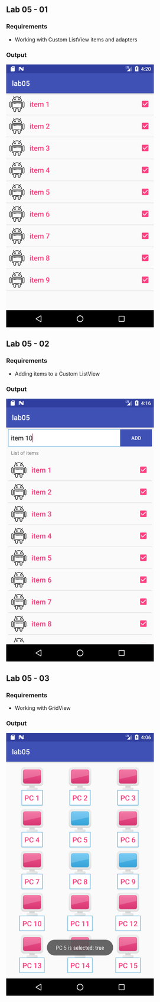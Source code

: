 ## Lab 05 - 01
### Requirements
- Working with Custom ListView items and adapters
### Output
<img width="400" src="https://github.com/cminhho/TDTU-LapTrinhUngDungDiDong/blob/master/Lab05/screenshots/device-2019-03-23-lab05-01.png" alt="Working with Custom ListView items and adapters"/>

## Lab 05 - 02
### Requirements
- Adding items to a Custom ListView
### Output
<img width="400" src="https://github.com/cminhho/TDTU-LapTrinhUngDungDiDong/blob/master/Lab05/screenshots/device-2019-03-23-lab05-02.png" alt="Adding items to a Custom ListView"/>


## Lab 05 - 03
### Requirements
- Working with GridView
### Output
<img width="400" src="https://github.com/cminhho/TDTU-LapTrinhUngDungDiDong/blob/master/Lab05/screenshots/device-2019-03-23-lab05-03.png" alt="Working with GridView"/>
